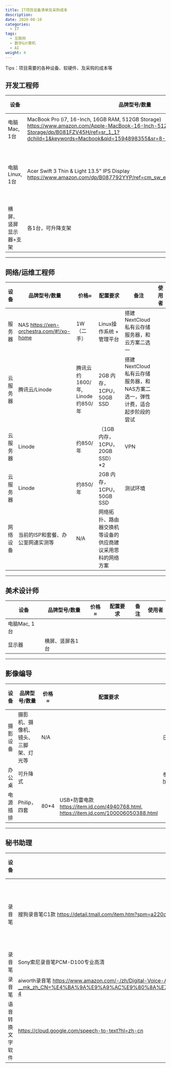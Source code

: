 ```yaml
---
title: IT项目设备清单及采购成本
description: 
date: 2020-08-10
categories:
  - IT
tags:
  - 互联网
  - 数学&计算机
  - AI
weight: 4
---
```


Tips：项目需要的各种设备、软硬件、及采购的成本等


## 开发工程师
| 设备                 | 品牌型号/数量                                                                                                           | 价格≈            | 配置要求                                                                                                           | 备注                    | 使用者        |
|----------------------|------------------------------------------------------------------------------------------------------------------------|------------------|------------------------------------------------------------------------------------------------------------------|-------------------------|---------------|
| 电脑Mac, 1台         | MacBook Pro (i7, 16-Inch, 16GB RAM, 512GB Storage) <https://www.amazon.com/Apple-MacBook-16-Inch-512GB-Storage/dp/B081FZV45H/ref=sr_1_1?dchild=1&keywords=Macbook&qid=1594898355&sr=8-1&th=1> | 1.5W（二手7000～1W） | 开发环境配置                                                                                                       | 推荐                    | Sheldon Lee   |
| 电脑Linux, 1台       | Acer Swift 3 Thin & Light 13.5" IPS Display <https://www.amazon.com/dp/B087792YYP/ref=cm_sw_em_r_mt_dp_U_ZkVeFb9SHTYQR> | 8500（二手4000～5000） | 10th Gen Intel Core i7-1065G7, 16GB LPDDR4X, 1TB NVMe SSD                                                         |                        |               |
| 横屏、竖屏显示器+支架 | 各1台，可升降支架                                                                                                      | 800×3（二手）    | 开发用双屏幕及其支架                                                                                              |                        |               |

---

## 网络/运维工程师
| 设备           | 品牌型号/数量                                                                 | 价格≈        | 配置要求                                                                                       | 备注                                            | 使用者 |
|----------------|------------------------------------------------------------------------------|--------------|----------------------------------------------------------------------------------------------|------------------------------------------------|-------|
| 服务器         | NAS <https://xen-orchestra.com/#!/xo-home>                                   | 1W（二手）   | Linux操作系统 + 管理平台                                                                      | 搭建 NextCloud 私有云存储服务器，和云方案二选一 |       |
| 云服务器       | 腾讯云/Linode                                                                | 腾讯云约1600/年, Linode 约850/年 | 2GB 内存，1CPU，50GB SSD                                                                     | 搭建 NextCloud 私有云存储服务器，和NAS方案二选一，弹性计费，适合起步阶段的尝试 |       |
| 云服务器       | Linode                                                                       | 约850/年     | （1GB 内存，1CPU，20GB SSD）*2                                                                | VPN                                             |       |
| 云服务器       | Linode                                                                       | 约850/年     | 2GB 内存，1CPU，50GB SSD                                                                     | 测试环境                                         |       |
| 网络设备       | 当前的ISP和套餐、办公室网速实测等                                            | N/A          | 网络拓扑、路由器交换机等设备的供应商建议采用思科的网络方案                                   |                                                |       |

---

## 美术设计师
| 设备           | 品牌型号/数量                                                                 | 价格≈ | 配置要求 | 备注 | 使用者 |
|----------------|------------------------------------------------------------------------------|-------|----------|------|-------|
| 电脑Mac, 1台   |                                                                              |       |          |      |       |
| 显示器         | 横屏、竖屏各1台                                                             |       |          |      |       |

---

## 影像编导
| 设备           | 品牌型号/数量 | 价格≈ | 配置要求 | 备注                                   | 使用者 |
|----------------|--------------|-------|----------|---------------------------------------|-------|
| 摄影设备       | 摄影机、摄像机、镜头、三脚架、灯光等 | N/A   |          | 已经有一台CCTV摄像机（不可用）       |       |
| 办公桌         | 可升降式     |       |          | 参考黄勇刚方案 <http://blog.sina.com.cn/s/blog_591ac3040102wioj.html> |       |
| 电源插排       | Philip，四套 | 80*4  | USB+防雷电款 <https://item.jd.com/4940768.html>, <https://item.jd.com/100006050388.html> |       |

---

## 秘书助理
| 设备                     | 品牌型号/数量                                                                                   | 价格≈         | 配置要求                         | 备注                                    | 使用者 |
|--------------------------|------------------------------------------------------------------------------------------------|---------------|----------------------------------|-----------------------------------------|-------|
| 录音笔                   | 搜狗录音笔C1款 <https://detail.tmall.com/item.htm?spm=a220o.1000855.0.da321h.7108f8cdwMeqii&id=611122161413&sku_properties=20105:6630567;5919063:6536025> | 400¥          | 背夹式，非常便携，可做一般的录音 | 匡正                                   |       |
| 录音笔                   | Sony索尼录音笔PCM-D100专业高清                                                                  | 4000¥         |                                  |                                         |       |
| 录音笔                   | aiworth录音笔 <https://www.amazon.com/-/zh/Digital-Voice-Activated-Recorder-Lectures/dp/B07KBWN8L1/ref=sr_1_4?__mk_zh_CN=%E4%BA%9A%E9%A9%AC%E9%80%8A%E7%BD%91%E7%AB%99&dchild=1&keywords=%E5%BD%95%E9%9F%B3%E7%AC%94&qid=1597319582&sr=8-4> | 40美金        |                                  |                                         |       |
| 语音转换文字软件         | <https://cloud.google.com/speech-to-text?hl=zh-cn>                                             | 不上网，不传送到云端，防止泄密，隐私保护 | |                                         |

